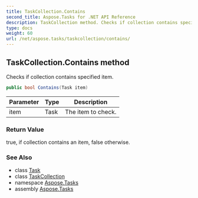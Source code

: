 ```yaml
---
title: TaskCollection.Contains
second_title: Aspose.Tasks for .NET API Reference
description: TaskCollection method. Checks if collection contains specified item
type: docs
weight: 60
url: /net/aspose.tasks/taskcollection/contains/
---
```

## TaskCollection.Contains method

Checks if collection contains specified item.

```csharp
public bool Contains(Task item)
```

| Parameter | Type | Description |
| --- | --- | --- |
| item | Task | The item to check. |

### Return Value

true, if collection contains an item, false otherwise.

### See Also

* class [Task](../../task/)
* class [TaskCollection](../)
* namespace [Aspose.Tasks](../../taskcollection/)
* assembly [Aspose.Tasks](../../../)


